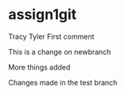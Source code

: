 ﻿# assign1git
Tracy Tyler
First comment


This is a change on newbranch

More things added

Changes made in the test branch

